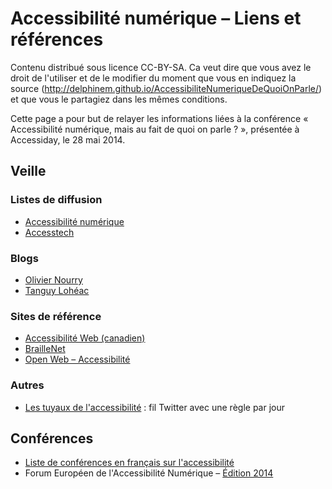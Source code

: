 Accessibilité numérique – Liens et références
===================================

Contenu distribué sous licence CC-BY-SA.
Ca veut dire que vous avez le droit de l'utiliser et de le modifier du moment que vous en indiquez la source (http://delphinem.github.io/AccessibiliteNumeriqueDeQuoiOnParle/) et que vous le partagiez dans les mêmes conditions.

Cette page a pour but de relayer les informations liées à la conférence « Accessibilité numérique, mais au fait de quoi on parle ? », présentée à Accessiday, le 28 mai 2014.


## Veille

### Listes de diffusion
* [Accessibilité numérique](http://list.accessiweb.org/mailman/listinfo/accessibilite-numerique_list.accessiweb.org)
* [Accesstech](http://listes.rezo.net/mailman/listinfo/accesstech)

### Blogs
* [Olivier Nourry](http://accessiblog.fr/)
* [Tanguy Lohéac](http://www.tanguy-loheac.com/blog/)

### Sites de référence
* [Accessibilité Web (canadien)](http://accessibiliteweb.com/blogue/)
* [BrailleNet](http://www.braillenet.org/)
* [Open Web – Accessibilité](http://openweb.eu.org/accessibilite)

### Autres
* [Les tuyaux de l'accessibilité](http://tuyauxa11y.info/) : fil Twitter avec une règle par jour

## Conférences
* [Liste de conférences en français sur l'accessibilité](http://lanyrd.com/guides/web-accessibility-conferences-in-french/)
* Forum Européen de l'Accessibilité Numérique – [Édition 2014](http://inova.snv.jussieu.fr/evenements/colloques/colloques/82_index_fr.html)
